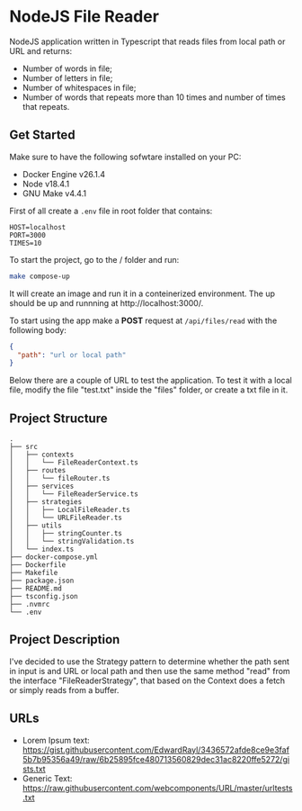 # NodeJS File Reader

NodeJS application written in Typescript that reads files from local path or URL and returns:

- Number of words in file;
- Number of letters in file;
- Number of whitespaces in file;
- Number of words that repeats more than 10 times and number of times that repeats.

## Get Started

Make sure to have the following sofwtare installed on your PC:

- Docker Engine v26.1.4
- Node v18.4.1
- GNU Make v4.4.1

First of all create a `.env` file in root folder that contains:

```env
HOST=localhost
PORT=3000
TIMES=10
```

To start the project, go to the / folder and run:

```bash
make compose-up
```

It will create an image and run it in a conteinerized environment.
The up should be up and runnning at http://localhost:3000/.

To start using the app make a <strong>POST</strong> request at `/api/files/read` with the following body:

```json
{
  "path": "url or local path"
}
```

Below there are a couple of URL to test the application.
To test it with a local file, modify the file "test.txt" inside the "files" folder, or create a txt file in it.

## Project Structure

```
.
├── src
│   ├── contexts
│   │   └── FileReaderContext.ts
│   ├── routes
│   │   └── fileRouter.ts
│   ├── services
│   │   └── FileReaderService.ts
│   ├── strategies
│   │   ├── LocalFileReader.ts
│   │   └── URLFileReader.ts
│   ├── utils
│   │   ├── stringCounter.ts
│   │   └── stringValidation.ts
│   └── index.ts
├── docker-compose.yml
├── Dockerfile
├── Makefile
├── package.json
├── README.md
├── tsconfig.json
├── .nvmrc
└── .env
```

## Project Description

I've decided to use the Strategy pattern to determine whether the path sent in input is and URL or local path and then use the same method "read" from the interface "FileReaderStrategy", that based on the Context does a fetch or simply reads from a buffer.

## URLs

- Lorem Ipsum text: https://gist.githubusercontent.com/EdwardRayl/3436572afde8ce9e3faf5b7b95356a49/raw/6b25895fce480713560829dec31ac8220ffe5272/gists.txt
- Generic Text: https://raw.githubusercontent.com/webcomponents/URL/master/urltests.txt
